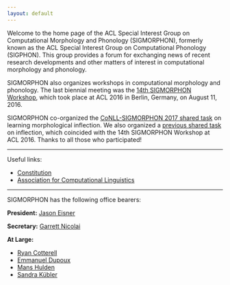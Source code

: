 ```yaml
---
layout: default
---
```


Welcome to the home page of the ACL Special Interest Group on Computational Morphology and Phonology (SIGMORPHON), formerly known as the ACL Special Interest Group on Computational Phonology (SIGPHON). This group provides a forum for exchanging news of recent research developments and other matters of interest in computational morphology and phonology.

SIGMORPHON also organizes workshops in computational morphology and phonology. The last biennial meeting was the [14th SIGMORPHON Workshop](http://www.ling.ohio-state.edu/sigmorphon/), which took place at ACL 2016 in Berlin, Germany, on August 11, 2016.

SIGMORPHON co-organized the [CoNLL-SIGMORPHON 2017 shared task](https://sites.google.com/view/conll-sigmorphon2017/home) on learning morphological inflection. We also organized a [previous shared task](http://ryancotterell.github.io/sigmorphon2016/) on inflection, which coincided with the 14th SIGMORPHON Workshop at ACL 2016. Thanks to all those who participated!

---

Useful links:

- [Constitution](constitution/)
- [Association for Computational Linguistics](https://www.aclweb.org/portal/)

---

SIGMORPHON has the following office bearers:

**President:**  [Jason Eisner](http://www.cs.jhu.edu/~jason/)

**Secretary:** [Garrett Nicolai](https://webdocs.cs.ualberta.ca/~nicolai/)

**At Large:**
* [Ryan Cotterell](https://ryancotterell.github.io)
* [Emmanuel Dupoux](http://www.lscp.net/persons/dupoux/) 
* [Mans Hulden](http://verbs.colorado.edu/~mahu0110/) 
* [Sandra Kübler](http://cl.indiana.edu/~skuebler/)
